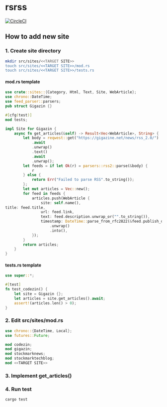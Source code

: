 # rsrss

[![CircleCI](https://dl.circleci.com/status-badge/img/circleci/X1fiE4koKU88Z9sKwWoPAH/CwXRRPaUf8UKhZHHUQqHNJ/tree/main.svg?style=svg)](https://dl.circleci.com/status-badge/redirect/circleci/X1fiE4koKU88Z9sKwWoPAH/CwXRRPaUf8UKhZHHUQqHNJ/tree/main)

## How to add new site

### 1. Create site directory

```bash
mkdir src/sites/<<TARGET SITE>>
touch src/sites/<<TARGET SITE>>/mod.rs
touch src/sites/<<TARGET SITE>>/tests.rs
```

#### mod.rs template

```rust
use crate::sites::{Category, Html, Text, Site, WebArticle};
use chrono::DateTime;
use feed_parser::parsers;
pub struct Gigazin {}

#[cfg(test)]
mod tests;

impl Site for Gigazin {
    async fn get_articles(&self) -> Result<Vec<WebArticle>, String> {
        let body = reqwest::get("https://gigazine.net/news/rss_2.0/")
            .await
            .unwrap()
            .text()
            .await
            .unwrap();
        let feeds = if let Ok(r) = parsers::rss2::parse(&body) {
            r
        } else {
            return Err("Failed to parse RSS".to_string());
        };
        let mut articles = Vec::new();
        for feed in feeds {
            articles.push(WebArticle {
                site: self.name(),
title: feed.title,
                url: feed.link,
                text: feed.description.unwrap_or("".to_string()),
                timestamp: DateTime::parse_from_rfc2822(&feed.publish_date.unwrap())
                    .unwrap()
                    .into(),
            });
        }
        return articles;
    }
}
```

#### tests.rs template

```rust
use super::*;

#[test]
fn test_codezin() {
    let site = Gigazin {};
    let articles = site.get_articles().await;
    assert!(articles.len() > 0);
}
```

### 2. Edit src/sites/mod.rs

```rust
use chrono::{DateTime, Local};
use futures::Future;

mod codezin;
mod gigazin;
mod stockmarknews;
mod stockmarktechblog;
mod <<TARGET SITE>>
```

### 3. Implement get_articles()

### 4. Run test

```bash
cargo test
```
